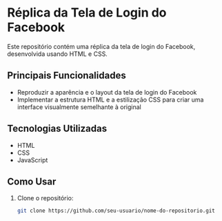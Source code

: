 # Réplica da Tela de Login do Facebook

Este repositório contém uma réplica da tela de login do Facebook, desenvolvida usando HTML e CSS.

## Principais Funcionalidades

- Reproduzir a aparência e o layout da tela de login do Facebook
- Implementar a estrutura HTML e a estilização CSS para criar uma interface visualmente semelhante à original

## Tecnologias Utilizadas

- HTML
- CSS
- JavaScript

## Como Usar

1. Clone o repositório:
   ```bash
   git clone https://github.com/seu-usuario/nome-do-repositorio.git
